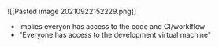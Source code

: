 ![[Pasted image 20210922152229.png]]
* Implies everyon has access to the code and CI/worklflow
* "Everyone has access to the development virtual machine"